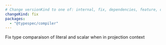 ```yaml
---
# Change versionKind to one of: internal, fix, dependencies, feature, deprecation, breaking
changeKind: fix
packages:
  - "@typespec/compiler"
---
```


Fix type comparaison of literal and scalar when in projection context
